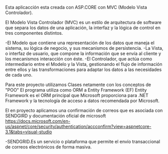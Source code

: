 Esta aplicacción esta creada con ASP.CORE con MVC (Modelo Vista Controlador).

El Modelo Vista Controlador (MVC) es un estilo de arquitectura de software que separa los datos de una aplicación, 
la interfaz y la lógica de control en tres componentes distintos.


-El Modelo que contiene una representación de los datos que maneja el sistema, su lógica de negocio, y sus mecanismos de persistencia.
-La Vista, o interfaz de usuario, que compone la información que se envía al cliente y los mecanismos interacción con éste.
-El Controlador, que actúa como intermediario entre el Modelo y la Vista, gestionando el flujo de información entre ellos y las transformaciones 
para adaptar los datos a las necesidades de cada uno.


Para este proyecto utilizamos Clases netamente con los conceptos de "POO"
El programa utiliza como ORM a Entity Framework (EF)
Entity Framework es el ORM principal que Microsoft proporciona para .NET Framework y la tecnología de acceso a datos recomendada por Microsoft.


El en proyecto aplicamos una confirmación de correos que es asociada con SENDGIRD y documentación oficial de microsoft https://docs.microsoft.com/en-us/aspnet/core/security/authentication/accconfirm?view=aspnetcore-3.1&tabs=visual-studio

-SENDGRID.Es un servicio o plataforma que permite el envío transaccional de correos electrónicos de forma masiva.






 

